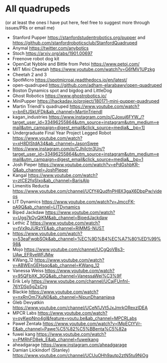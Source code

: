 # All quadrupeds 
(or at least the ones I have put here, feel free to suggest more through issues/PRs or email me)

- Stanford Pupper https://stanfordstudentrobotics.org/pupper and https://github.com/stanfordroboticsclub/StanfordQuadruped
- Anymal https://twitter.com/anybotics
- Stoch https://arxiv.org/abs/1901.00697
- Freenove robot dog kit
- OpenCat Nybble and Bittle from Petoi https://www.petoi.com/
- MIT Mini Cheetah https://www.youtube.com/watch?v=G6fMV1UPzkg
- Cheetah 2 and 3
- SpotMicro https://spotmicroai.readthedocs.io/en/latest/
- open-quadruped https://github.com/adham-elarabawy/open-quadruped
- Boston Dynamics spot and bigdog and LittleDog
- Ghost Robotics https://www.ghostrobotics.io/
- MiniPupper https://hackaday.io/project/180171-mini-pupper-quadruped
- Martin Triendl's quadruped https://www.youtube.com/watch?v=bnEtJSkUFDk&ab_channel=MartinTriendl
- kagan_industries https://www.instagram.com/p/CJoxuj6FYW_/?target_user_id=33496255864&utm_source=instagram&utm_medium=email&utm_campaign=digest_email&click_source=media&__bp=1]
- Undergraduate Final Year Project Legged Robot https://www.youtube.com/watch?v=xH8DlStdA34&ab_channel=JasonSwee
- https://www.instagram.com/p/CJhiIctn3Un/?target_user_id=33496255864&utm_source=instagram&utm_medium=email&utm_campaign=digest_email&click_source=media&__bp=1
- Josh Pieper https://www.youtube.com/watch?v=ePdGshbKR-Q&ab_channel=JoshPieper
- Kangal https://www.youtube.com/watch?v=ztCE2fqSIxo&ab_channel=BarisAlp
- Limenitis Reducta https://www.youtube.com/channel/UCfY4QudfnPH8X3gaX6DbpPw/videos
- LIT Dynamics https://www.youtube.com/watch?v=JmccFK-pA9Q&ab_channel=LITDynamics
- Biped Jackdaw https://www.youtube.com/watch?v=Ugg7kOyQjKM&ab_channel=BipedJackdaw
- Lethic Z https://www.youtube.com/watch?v=tVx9pJURzYE&ab_channel=RIMMS-NUST
- https://www.youtube.com/watch?v=53eaFwqbSOk&ab_channel=%EC%9D%B4%EC%A7%80%ED%99%98&
- Mojo https://www.youtube.com/channel/UCgQoVBs3-UAw_EFRveWFJMw
- KWang_12 https://www.youtube.com/watch?v=ABWEnGEHsqo&ab_channel=KWang_12
- Vanessa Weiss https://www.youtube.com/watch?v=95QFbXK_3GQ&ab_channel=VanessaWei%C3%9F
- Erik Lely https://www.youtube.com/channel/UCajFUnfnl-76YDSp5gZsCrg
- Blackie https://www.youtube.com/watch?v=nxRnOm7XuN0&ab_channel=NipunDhananjaya
- Gleb Devyatkin https://www.youtube.com/channel/UCeN1JVt5JxJmrkORexzIDEA
- MPCR Labs https://www.youtube.com/watch?v=oyKwpNno4gI&feature=youtu.be&ab_channel=MPCRLabs
- Paweł Żentała https://www.youtube.com/watch?v=lMpECtYVr-E&ab_channel=Pawe%C5%82%C5%BBenta%C5%82a
- fuwei kang https://www.youtube.com/watch?v=PMRhFD8ek_E&ab_channel=fuweikang
- aheadgarage https://www.instagram.com/aheadgarage
- Damian Lickindorf (Stanley) https://www.youtube.com/channel/UCUuOHh9autp2ztN5tu9NiOg